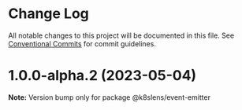 # Change Log

All notable changes to this project will be documented in this file.
See [Conventional Commits](https://conventionalcommits.org) for commit guidelines.

# 1.0.0-alpha.2 (2023-05-04)

**Note:** Version bump only for package @k8slens/event-emitter
